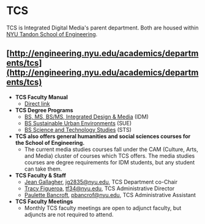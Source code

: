 # TCS
TCS is Integrated Digital Media's parent department. Both are housed within [NYU Tandon School of Engineering](http://engineering.nyu.edu).

## [http://engineering.nyu.edu/academics/departments/tcs](http://engineering.nyu.edu/academics/departments/tcs)

* **TCS Faculty Manual** 
  * [Direct link](https://drive.google.com/drive/folders/0B3GbS-Wqk2AHNUhHdkswemxud2c)
* **TCS Degree Programs**
  * [BS, MS, BS/MS, Integrated Design & Media](http://idm.engineering.nyu.edu) \(IDM\)
  * [BS Sustainable Urban Environments](http://engineering.nyu.edu/academics/programs/sustainable-urban-environments-bs) \(SUE\)
  * [BS Science and Technology Studies](http://engineering.nyu.edu/academics/programs/science-and-technology-studies-bs) \(STS\)
* **TCS also offers general humanities and social sciences courses for the School of Engineering.**
  * The current media studies courses fall under the CAM \(Culture, Arts, and Media\) cluster of courses which TCS offers. The media studies courses are degree requirements for IDM students, but any student can take them.
* **TCS Faculty & Staff**
  * [Jean Gallagher](https://engineering.nyu.edu/faculty/jean-gallagher), jg2835@nyu.edu, TCS Department co-Chair
  * [Tracy Figueroa](https://engineering.nyu.edu/staff/tracy-figueroa), tf34@nyu.edu, TCS Administrative Director
  * [Paulette Bancroft](http://engineering.nyu.edu/people/paulette-bancroft), pbancrof@nyu.edu, TCS Administrative Assistant 
* **TCS Faculty Meetings**
  * Monthly TCS faculty meetings are open to adjunct faculty, but adjuncts are not required to attend.

